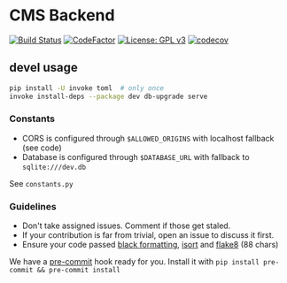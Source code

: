 # CMS Backend


[![Build Status](https://github.com/openzim/cms/workflows/test/badge.svg?query=branch%3Amain)](https://github.com/openzim/cms/actions?query=branch%3Amain)
[![CodeFactor](https://www.codefactor.io/repository/github/openzim/cms/badge)](https://www.codefactor.io/repository/github/openzim/cms)
[![License: GPL v3](https://img.shields.io/badge/License-GPLv3-blue.svg)](https://www.gnu.org/licenses/gpl-3.0)
[![codecov](https://codecov.io/gh/openzim/cms/branch/main/graph/badge.svg)](https://codecov.io/gh/openzim/cms)


## devel usage

```sh
pip install -U invoke toml  # only once
invoke install-deps --package dev db-upgrade serve
```

### Constants

- CORS is configured through `$ALLOWED_ORIGINS` with localhost fallback (see code)
- Database is configured through `$DATABASE_URL` with fallback to `sqlite:///dev.db`

See `constants.py`

### Guidelines

- Don't take assigned issues. Comment if those get staled.
- If your contribution is far from trivial, open an issue to discuss it first.
- Ensure your code passed [black formatting](https://pypi.org/project/black/), [isort](https://pypi.org/project/isort/) and [flake8](https://pypi.org/project/flake8/) (88 chars)

We have a [pre-commit](https://pre-commit.com) hook ready for you. Install it with `pip install pre-commit && pre-commit install`
